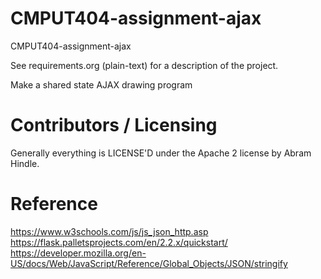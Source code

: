 CMPUT404-assignment-ajax
==============================

CMPUT404-assignment-ajax

See requirements.org (plain-text) for a description of the project.

Make a shared state AJAX drawing program

Contributors / Licensing
========================

Generally everything is LICENSE'D under the Apache 2 license by Abram Hindle.

Reference 
========================

https://www.w3schools.com/js/js_json_http.asp
https://flask.palletsprojects.com/en/2.2.x/quickstart/
https://developer.mozilla.org/en-US/docs/Web/JavaScript/Reference/Global_Objects/JSON/stringify
